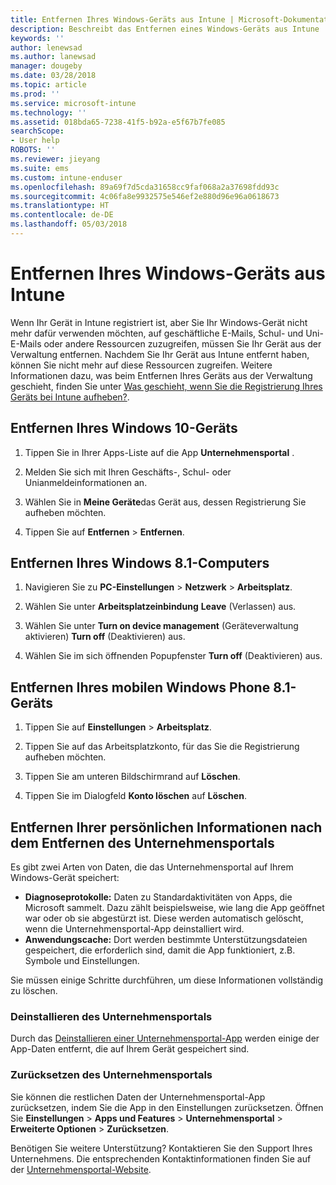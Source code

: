 ```yaml
---
title: Entfernen Ihres Windows-Geräts aus Intune | Microsoft-Dokumentation
description: Beschreibt das Entfernen eines Windows-Geräts aus Intune
keywords: ''
author: lenewsad
ms.author: lanewsad
manager: dougeby
ms.date: 03/28/2018
ms.topic: article
ms.prod: ''
ms.service: microsoft-intune
ms.technology: ''
ms.assetid: 018bda65-7238-41f5-b92a-e5f67b7fe085
searchScope:
- User help
ROBOTS: ''
ms.reviewer: jieyang
ms.suite: ems
ms.custom: intune-enduser
ms.openlocfilehash: 89a69f7d5cda31658cc9faf068a2a37698fdd93c
ms.sourcegitcommit: 4c06fa8e9932575e546ef2e880d96e96a0618673
ms.translationtype: HT
ms.contentlocale: de-DE
ms.lasthandoff: 05/03/2018
---
```

# <a name="remove-your-windows-device-from-intune"></a>Entfernen Ihres Windows-Geräts aus Intune

Wenn Ihr Gerät in Intune registriert ist, aber Sie Ihr Windows-Gerät nicht mehr dafür verwenden möchten, auf geschäftliche E-Mails, Schul- und Uni-E-Mails oder andere Ressourcen zuzugreifen, müssen Sie Ihr Gerät aus der Verwaltung entfernen. Nachdem Sie Ihr Gerät aus Intune entfernt haben, können Sie nicht mehr auf diese Ressourcen zugreifen. Weitere Informationen dazu, was beim Entfernen Ihres Geräts aus der Verwaltung geschieht, finden Sie unter [Was geschieht, wenn Sie die Registrierung Ihres Geräts bei Intune aufheben?](what-happens-if-you-unenroll-your-device-from-intune-windows.md).

## <a name="remove-your-windows-10-device"></a>Entfernen Ihres Windows 10-Geräts

1.  Tippen Sie in Ihrer Apps-Liste auf die App **Unternehmensportal** .

2.  Melden Sie sich mit Ihren Geschäfts-, Schul- oder Unianmeldeinformationen an.

3.  Wählen Sie in **Meine Geräte**das Gerät aus, dessen Registrierung Sie aufheben möchten.

4.  Tippen Sie auf **Entfernen** &gt; **Entfernen**.

## <a name="remove-your-windows-81-computer"></a>Entfernen Ihres Windows 8.1-Computers

1.  Navigieren Sie zu **PC-Einstellungen** &gt; **Netzwerk** &gt; **Arbeitsplatz**.

2.  Wählen Sie unter **Arbeitsplatzeinbindung** **Leave** (Verlassen) aus.

3.  Wählen Sie unter **Turn on device management** (Geräteverwaltung aktivieren) **Turn off** (Deaktivieren) aus.

4.  Wählen Sie im sich öffnenden Popupfenster **Turn off** (Deaktivieren) aus.

## <a name="remove-your-windows-phone-81-mobile-device"></a>Entfernen Ihres mobilen Windows Phone 8.1-Geräts

1.  Tippen Sie auf **Einstellungen** &gt; **Arbeitsplatz**.

2.  Tippen Sie auf das Arbeitsplatzkonto, für das Sie die Registrierung aufheben möchten.

3.  Tippen Sie am unteren Bildschirmrand auf **Löschen**.

4.  Tippen Sie im Dialogfeld **Konto löschen** auf **Löschen**.

## <a name="removing-your-personal-information-after-removing-the-company-portal"></a>Entfernen Ihrer persönlichen Informationen nach dem Entfernen des Unternehmensportals

Es gibt zwei Arten von Daten, die das Unternehmensportal auf Ihrem Windows-Gerät speichert:

-   **Diagnoseprotokolle:** Daten zu Standardaktivitäten von Apps, die Microsoft sammelt. Dazu zählt beispielsweise, wie lang die App geöffnet war oder ob sie abgestürzt ist. Diese werden automatisch gelöscht, wenn die Unternehmensportal-App deinstalliert wird.
-   **Anwendungscache:** Dort werden bestimmte Unterstützungsdateien gespeichert, die erforderlich sind, damit die App funktioniert, z.B. Symbole und Einstellungen.

Sie müssen einige Schritte durchführen, um diese Informationen vollständig zu löschen.

### <a name="uninstall-the-company-portal"></a>Deinstallieren des Unternehmensportals  

Durch das [Deinstallieren einer Unternehmensportal-App](https://support.microsoft.com/help/4028003/windows-10-uninstall-apps-and-programs) werden einige der App-Daten entfernt, die auf Ihrem Gerät gespeichert sind.  

### <a name="reset-the-company-portal"></a>Zurücksetzen des Unternehmensportals

Sie können die restlichen Daten der Unternehmensportal-App zurücksetzen, indem Sie die App in den Einstellungen zurücksetzen. Öffnen Sie **Einstellungen** > **Apps und Features** > **Unternehmensportal** > **Erweiterte Optionen** > **Zurücksetzen**.

Benötigen Sie weitere Unterstützung? Kontaktieren Sie den Support Ihres Unternehmens. Die entsprechenden Kontaktinformationen finden Sie auf der [Unternehmensportal-Website](https://portal.manage.microsoft.com#HelpDeskDialog).
